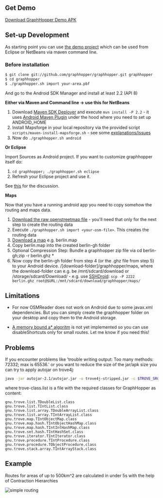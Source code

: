 ## Get Demo

[Download GraphHopper Demo APK](http://graphhopper.com/#download)

## Set-up Development
As starting point you can use [the demo project](https://github.com/graphhopper/graphhopper/tree/master/android) which can be used from Eclipse or NetBeans via maven command line.

### Before installation

```bash
$ git clone git://github.com/graphhopper/graphhopper.git graphhopper
$ cd graphhopper
$ ./graphhopper.sh import your-area.pbf
```

And go to the Android SDK Manager and install at least 2.2 (API 8)

**Either via Maven and Command line -> use this for NetBeans**
 1. Download [Maven SDK Deployer](https://github.com/mosabua/maven-android-sdk-deployer) and execute `mvn install -P 2.2` - it uses [Android Maven Plugin](http://code.google.com/p/maven-android-plugin/wiki/GettingStarted) under the hood where you need to set up ANDROID_HOME
 2. Install Mapsforge in your local repository via the provided script `scripts/maven-install-mapsforge.sh` - see some [explanations/issues](https://github.com/graphhopper/graphhopper/issues/122)
 3. Now do `./graphhopper.sh android`

**Or Eclipse**

Import Sources as Android project. If you want to customize graphhopper itself do:
 1. `cd graphhopper; ./graphhopper.sh eclipse`
 2. Refresh your Eclipse project and use it.

See [this](https://lists.openstreetmap.org/pipermail/graphhopper/2013-November/000501.html) for the discussion.

**Maps**

Now that you have a running android app you need to copy somehow the routing and maps data. 

 1. [Download the raw openstreetmap file](http://download.geofabrik.de/openstreetmap/) - you'll need that only for the next step to create the routing data
 2. Execute `./graphhopper.sh import <your-osm-file>`. This creates the routing data
 3. [Download a map](http://download.mapsforge.org/maps/) e.g. berlin.map
 4. Copy berlin.map into the created berlin-gh folder
 5. Optional Compression Step: Bundle a graphhopper zip file via cd berlin-gh;zip -r berlin.ghz *
 6. Now copy the berlin-gh folder from step 4 (or the .ghz file from step 5) to your Android device. /[download-folder]/graphhopper/maps, where the download-folder can e.g. be /mnt/sdcard/download or /storage/sdcard/Download/ - e.g. use [SSHDroid](https://play.google.com/store/apps/details?id=berserker.android.apps.sshdroid): `scp -P 2222 berlin.ghz root@$URL:/mnt/sdcard/download/graphhopper/maps/`

## Limitations

 * For now OSMReader does not work on Android due to some javax.xml dependencies. But you can simply create the graphhopper folder on your desktop and copy them to the Android storage.

 * [A memory bound a* algoritm](http://en.wikipedia.org/wiki/SMA*) is not yet implemented so you can use disableShortcuts only for small routes. Let me know if you need this!

## Problems

If you encounter problems like 'trouble writing output: Too many methods: 72332; max is 65536.' or you 
want to reduce the size of the jar/apk size you can try to apply autojar on trove4j:

```bash
java -jar autojar-2.1/autojar.jar -o trove4j-stripped.jar -c $TROVE_SRC/target/classes @trove-class.list
```

where trove-class.list is a file with the required classes for GraphHopper as content:

```text
gnu.trove.list.TDoubleList.class
gnu.trove.list.TIntList.class
gnu.trove.list.array.TDoubleArrayList.class
gnu.trove.list.array.TIntArrayList.class
gnu.trove.map.TIntObjectMap.class
gnu.trove.map.hash.TIntObjectHashMap.class
gnu.trove.map.hash.TIntIntHashMap.class
gnu.trove.set.hash.TIntHashSet.class
gnu.trove.iterator.TIntIterator.class
gnu.trove.procedure.TIntProcedure.class
gnu.trove.procedure.TObjectProcedure.class
gnu.trove.stack.array.TIntArrayStack.class
```


## Example

Routes for areas of up to 500km^2 are calculated in under 5s with the help of Contraction Hierarchies

![simple routing](http://karussell.files.wordpress.com/2012/09/graphhopper-android.png)